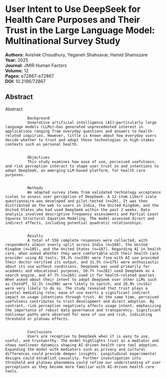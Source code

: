 # User Intent to Use DeepSeek for Health Care Purposes and Their Trust in the Large Language Model: Multinational Survey Study

**Authors:** Avishek Choudhury, Yeganeh Shahsavar, Hamid Shamszare  
**Year:** 2025  
**Journal:** JMIR Human Factors  
**Volume:** 12  
**Pages:** e72867-e72867  
**DOI:** 10.2196/72867  

## Abstract
Abstract
            
              Background
              Generative artificial intelligence (AI)—particularly large language models (LLMs)—has generated unprecedented interest in applications ranging from everyday questions and answers to health-related inquiries. However, little is known about how everyday users decide whether to trust and adopt these technologies in high-stakes contexts such as personal health.
            
            
              Objectives
              This study examines how ease of use, perceived usefulness, and risk perception interact to shape user trust in and intentions to adopt DeepSeek, an emerging LLM-based platform, for health care purposes.
            
            
              Methods
              We adapted survey items from validated technology acceptance scales to assess user perception of DeepSeek. A 12-item Likert scale questionnaire was developed and pilot-tested (n=20). It was then distributed on the web to users in India, the United Kingdom, and the United States who had used DeepSeek within the past 2 weeks. Data analysis involved descriptive frequency assessments and Partial Least Squares Structural Equation Modeling. The model assessed direct and indirect effects, including potential quadratic relationships.
            
            
              Results
              A total of 556 complete responses were collected, with respondents almost evenly split across India (n=184), the United Kingdom (n=185), and the United States (n=187). Regarding AI in health care, when asked whether they were comfortable with their health care provider using AI tools, 59.3% (n=330) were fine with AI use provided their doctor verified its output, and 31.5% (n=175) were enthusiastic about its use without conditions. DeepSeek was used primarily for academic and educational purposes, 50.7% (n=282) used DeepSeek as a search engine, and 47.7% (n=265) used it for health-related queries. When asked about their intent to adopt DeepSeek over other LLMs such as ChatGPT, 52.1% (n=290) were likely to switch, and 28.9% (n=161) were very likely to do so. The study revealed that trust plays a pivotal mediating role; ease of use exerts a significant indirect impact on usage intentions through trust. At the same time, perceived usefulness contributes to trust development and direct adoption. By contrast, risk perception negatively affects usage intent, emphasizing the importance of robust data governance and transparency. Significant nonlinear paths were observed for ease of use and risk, indicating threshold or plateau effects.
            
            
              Conclusions
              Users are receptive to DeepSeek when it is easy to use, useful, and trustworthy. The model highlights trust as a mediator and shows nonlinear dynamics shaping AI-driven health care tool adoption. Expanding the model with mediators such as privacy and cultural differences could provide deeper insights. Longitudinal experimental designs could establish causality. Further investigation into threshold and plateau phenomena could refine our understanding of user perceptions as they become more familiar with AI-driven health care tools.

